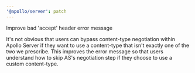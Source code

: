 ```yaml
---
'@apollo/server': patch
---
```


Improve bad 'accept' header error message

It's not obvious that users can bypass content-type negotiation within Apollo Server if they want to use a content-type that isn't exactly one of the two we prescribe. This improves the error message so that users understand how to skip AS's negotiation step if they choose to use a custom content-type.
